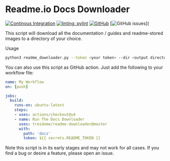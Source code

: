 # Readme.io Docs Downloader

[![Continous Integration](https://github.com/treideme/readme-downloader/actions/workflows/ci.yml/badge.svg)](https://github.com/treideme/readme-downloader/actions/workflows/ci.yml)
[![linting: pylint](https://img.shields.io/badge/linting-pylint-yellowgreen)](https://github.com/pylint-dev/pylint)
[![GitHub](https://img.shields.io/github/license/treideme/readme-downloader)](LICENSE.md)
[![GitHub issues](https://img.shields.io/github/issues/treideme/readme-downloader)](

This script will download all the documentation / guides and readme-stored images to
a directory of your choice.

Usage
```bash
python3 readme_downloader.py --token <your token> --dir <output directory>
```

You can also use this script as GitHub action. Just add the following to your workflow file:
```yaml
name: My Workflow
on: [push]

jobs:
  build:
    runs-on: ubuntu-latest
    steps:
    - uses: actions/checkout@v4
    - name: Run The Docs Downloader
      uses: treideme/readme-downloader@master
      with:
        path: 'docs'
        token: ${{ secrets.README_TOKEN }}
```

Note this script is in its early stages and may not work for all cases. If you find a bug or desire a feature, 
please open an issue.


